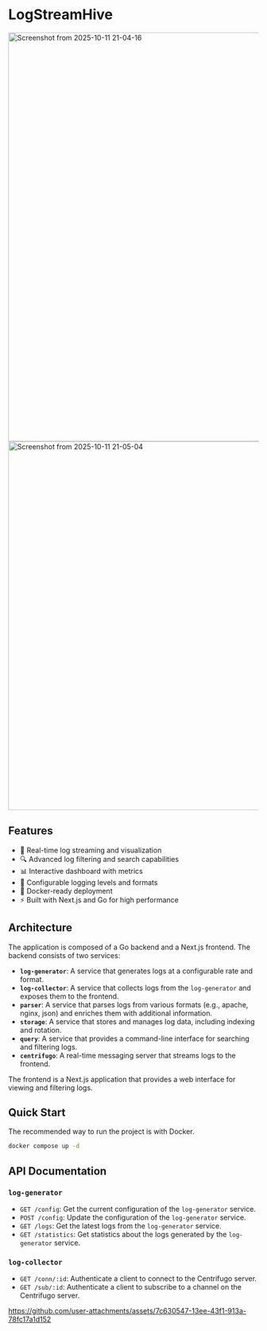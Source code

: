 # LogStreamHive


<img width="1432" height="823" alt="Screenshot from 2025-10-11 21-04-16" src="https://github.com/user-attachments/assets/e0729603-0230-4cb7-a649-8a3a067cb6d4" />
<img width="1407" height="742" alt="Screenshot from 2025-10-11 21-05-04" src="https://github.com/user-attachments/assets/87201840-90ba-4829-987d-113215857894" />


## Features

- 🚀 Real-time log streaming and visualization
- 🔍 Advanced log filtering and search capabilities
- 📊 Interactive dashboard with metrics
- 🔐 Configurable logging levels and formats
- 🐳 Docker-ready deployment
- ⚡ Built with Next.js and Go for high performance

## Architecture

The application is composed of a Go backend and a Next.js frontend. The backend consists of two services:

-   **`log-generator`**: A service that generates logs at a configurable rate and format.
-   **`log-collector`**: A service that collects logs from the `log-generator` and exposes them to the frontend.
-   **`parser`**: A service that parses logs from various formats (e.g., apache, nginx, json) and enriches them with additional information.
-   **`storage`**: A service that stores and manages log data, including indexing and rotation.
-   **`query`**: A service that provides a command-line interface for searching and filtering logs.
-   **`centrifugo`**: A real-time messaging server that streams logs to the frontend.

The frontend is a Next.js application that provides a web interface for viewing and filtering logs.

## Quick Start

The recommended way to run the project is with Docker.

```bash
docker compose up -d
```

## API Documentation

### `log-generator`

-   `GET /config`: Get the current configuration of the `log-generator` service.
-   `POST /config`: Update the configuration of the `log-generator` service.
-   `GET /logs`: Get the latest logs from the `log-generator` service.
-   `GET /statistics`: Get statistics about the logs generated by the `log-generator` service.

### `log-collector`

-   `GET /conn/:id`: Authenticate a client to connect to the Centrifugo server.
-   `GET /sub/:id`: Authenticate a client to subscribe to a channel on the Centrifugo server.

https://github.com/user-attachments/assets/7c630547-13ee-43f1-913a-78fc17a1d152


